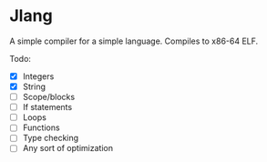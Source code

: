 # Jlang

A simple compiler for a simple language. Compiles to x86-64 ELF.

Todo:

- [x] Integers
- [x] String
- [ ] Scope/blocks
- [ ] If statements
- [ ] Loops
- [ ] Functions
- [ ] Type checking
- [ ] Any sort of optimization
